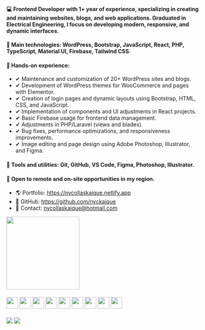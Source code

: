 #### 💻 Frontend Developer with 1+ year of experience, specializing in creating and maintaining websites, blogs, and web applications. Graduated in Electrical Engineering, I focus on developing modern, responsive, and dynamic interfaces.

#### 🚀 Main technologies: WordPress, Bootstrap, JavaScript, React, PHP, TypeScript, Material UI, Firebase, Tailwind CSS.

#### 🔧 Hands-on experience:
- ✔ Maintenance and customization of 20+ WordPress sites and blogs.
- ✔ Development of WordPress themes for WooCommerce and pages with Elementor.
- ✔ Creation of login pages and dynamic layouts using Bootstrap, HTML, CSS, and JavaScript.
- ✔ Implementation of components and UI adjustments in React projects.
- ✔ Basic Firebase usage for frontend data management.
- ✔ Adjustments in PHP/Laravel (views and blades).
- ✔ Bug fixes, performance optimizations, and responsiveness improvements.
- ✔ Image editing and page design using Adobe Photoshop, Illustrator, and Figma.

#### 🎨 Tools and utilities: Git, GitHub, VS Code, Figma, Photoshop, Illustrator.

#### 📌 Open to remote and on-site opportunities in my region.

- 🌎 Portfolio: https://nycollaskaique.netlify.app
- 🐙 GitHub: https://github.com/nyckaique
- 📩 Contact: nycollaskaique@hotmail.com

<div>
  <img height="190px" src="https://github-readme-stats.vercel.app/api/top-langs/?username=nyckaique&langs_count=8&show_icons=true&theme=tokyonight&layout=compact"/>
</div>

####

<div>  
  <img align="center" height="30" width="30" src="https://cdn.jsdelivr.net/gh/devicons/devicon/icons/html5/html5-original.svg" />    
  <img align="center" height="30" width="30" src="https://cdn.jsdelivr.net/gh/devicons/devicon/icons/css3/css3-original.svg" /> 
  <img align="center" height="30" width="30" src="https://cdn.jsdelivr.net/gh/devicons/devicon/icons/javascript/javascript-original.svg" /> 
  <img align="center" height="30" width="30" src="https://cdn.jsdelivr.net/gh/devicons/devicon/icons/typescript/typescript-original.svg" />  
  <img align="center" height="30" width="30" src="https://cdn.jsdelivr.net/gh/devicons/devicon/icons/bootstrap/bootstrap-original.svg" />      
  <img align="center" height="30" width="30" src="https://cdn.jsdelivr.net/gh/devicons/devicon/icons/materialui/materialui-original.svg" />
  <img align="center" height="30" width="30" src="https://cdn.jsdelivr.net/gh/devicons/devicon/icons/react/react-original.svg" />
  <img align="center" height="30" width="30" src="https://cdn.jsdelivr.net/gh/devicons/devicon@latest/icons/tailwindcss/tailwindcss-original-wordmark.svg" />
  <img align="center" height="30" width="30" src="https://cdn.jsdelivr.net/gh/devicons/devicon@latest/icons/sass/sass-original.svg" />
                 
        
          
</div>

###

<div>
  <a href="mailto:nycollaskaique@hotmail.com" target="_blank"><img src="https://img.shields.io/badge/Gmail-D14836?style=for-the-badge&logo=gmail&logoColor=white"/></a>
  <a href="https://www.linkedin.com/in/nycollaskaique/" target="_blank"><img src="https://img.shields.io/badge/LinkedIn-0077B5?style=for-the-badge&logo=linkedin&logoColor=white"/></a>
</div>
